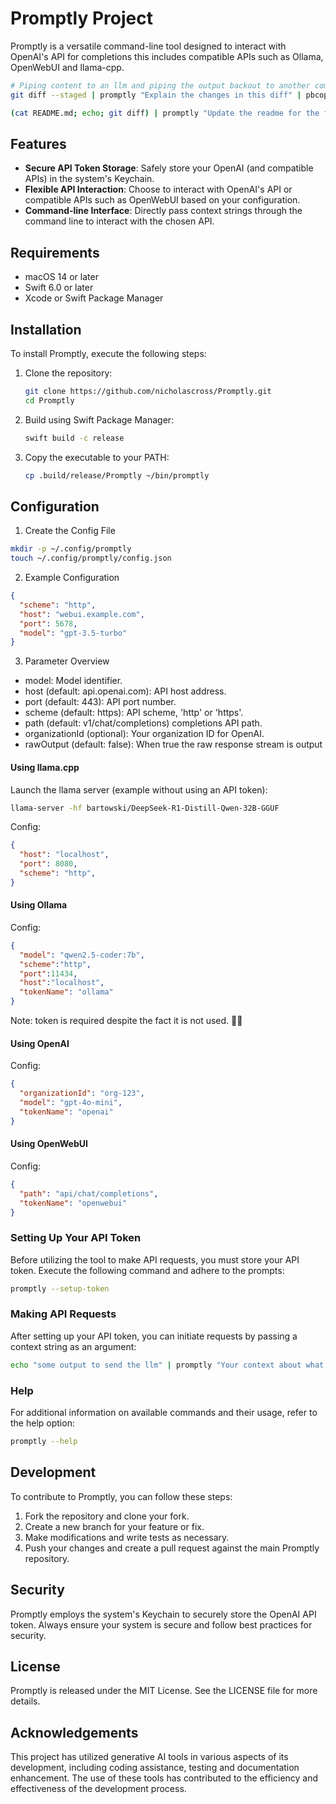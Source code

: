 # Promptly Project

Promptly is a versatile command-line tool designed to interact with OpenAI's API for completions this includes compatible APIs such as Ollama, OpenWebUI and llama-cpp.

```bash
# Piping content to an llm and piping the output backout to another command
git diff --staged | promptly "Explain the changes in this diff" | pbcopy
```

```bash
(cat README.md; echo; git diff) | promptly "Update the readme for the following changes. When making any modifications to examples ensure they are relevant to real world use cases.  Do not use language that is out of place in a readme. Output the full readme and nothing else." > README.md
```

## Features

- **Secure API Token Storage**: Safely store your OpenAI (and compatible APIs) in the system's Keychain.
- **Flexible API Interaction**: Choose to interact with OpenAI's API or compatible APIs such as OpenWebUI based on your configuration.
- **Command-line Interface**: Directly pass context strings through the command line to interact with the chosen API.

## Requirements

- macOS 14 or later
- Swift 6.0 or later
- Xcode or Swift Package Manager

## Installation

To install Promptly, execute the following steps:

1. Clone the repository:
   ```bash
   git clone https://github.com/nicholascross/Promptly.git
   cd Promptly
   ```

2. Build using Swift Package Manager:
   ```bash
   swift build -c release
   ```

3. Copy the executable to your PATH:
   ```bash
   cp .build/release/Promptly ~/bin/promptly
   ```
## Configuration

1.	Create the Config File

```bash
mkdir -p ~/.config/promptly
touch ~/.config/promptly/config.json
```

2.	Example Configuration
 
```json
{
  "scheme": "http",
  "host": "webui.example.com",
  "port": 5678,
  "model": "gpt-3.5-turbo"
}
```

3.	Parameter Overview
 
- model: Model identifier.
- host (default: api.openai.com): API host address.
- port (default: 443): API port number.
- scheme (default: https): API scheme, 'http' or 'https'.
- path (default: v1/chat/completions) completions API path.
- organizationId (optional): Your organization ID for OpenAI.
- rawOutput (default: false): When true the raw response stream is output

#### Using llama.cpp

Launch the llama server (example without using an API token):
```bash
llama-server -hf bartowski/DeepSeek-R1-Distill-Qwen-32B-GGUF
```

Config:

```json
{
  "host": "localhost",
  "port": 8080,
  "scheme": "http",
}
```

#### Using Ollama

Config:

```json
{
  "model": "qwen2.5-coder:7b",
  "scheme":"http",
  "port":11434,
  "host":"localhost",
  "tokenName": "ollama"
}
```

Note: token is required despite the fact it is not used. 🤷‍♂️ 

#### Using OpenAI

Config:

```json
{
  "organizationId": "org-123",
  "model": "gpt-4o-mini",
  "tokenName": "openai"
}
```

#### Using OpenWebUI

Config:

```json
{
  "path": "api/chat/completions",
  "tokenName": "openwebui"
}
```

### Setting Up Your API Token

Before utilizing the tool to make API requests, you must store your API token. Execute the following command and adhere to the prompts:

```bash
promptly --setup-token
```

### Making API Requests

After setting up your API token, you can initiate requests by passing a context string as an argument:

```bash
echo "some output to send the llm" | promptly "Your context about what to do with the input"
```

### Help

For additional information on available commands and their usage, refer to the help option:

```bash
promptly --help
```

## Development

To contribute to Promptly, you can follow these steps:

1. Fork the repository and clone your fork.
2. Create a new branch for your feature or fix.
3. Make modifications and write tests as necessary.
4. Push your changes and create a pull request against the main Promptly repository.

## Security

Promptly employs the system's Keychain to securely store the OpenAI API token. Always ensure your system is secure and follow best practices for security.

## License

Promptly is released under the MIT License. See the LICENSE file for more details.

## Acknowledgements

This project has utilized generative AI tools in various aspects of its development, including coding assistance, testing and documentation enhancement. The use of these tools has contributed to the efficiency and effectiveness of the development process.
